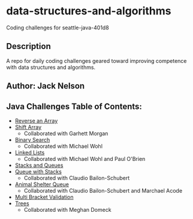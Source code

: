 # data-structures-and-algorithms

Coding challenges for seattle-java-401d8

## Description

A repo for daily coding challenges geared toward improving competence with data structures and algorithms.

## Author: Jack Nelson

## Java Challenges Table of Contents:

  - [Reverse an Array](challenges/ArrayReverse.md)
  - [Shift Array](challenges/ArrayShift.md)
    - Collaborated with Garhett Morgan
  - [Binary Search](challenges/BinarySearch.md)
    - Collaborated with Michael Wohl
  - [Linked Lists](DataStructures/dataStructures.md)
    - Collaborated with Michael Wohl and Paul O'Brien
  - [Stacks and Queues](stacksandqueues/stacksandqueues.md)
  - [Queue with Stacks](stacksandqueues/pseudoqueue.md)
    - Collaborated with Claudio Bailon-Schubert
  - [Animal Shelter Queue](challenges/animalshelter.md)
    - Collaborated with Claudio Bailon-Schubert and Marchael Acode
  - [Multi Bracket Validation](challenges/multibracketvalidation.md)
  - [Trees](challenges/trees.md)
    - Collaborated with Meghan Domeck
